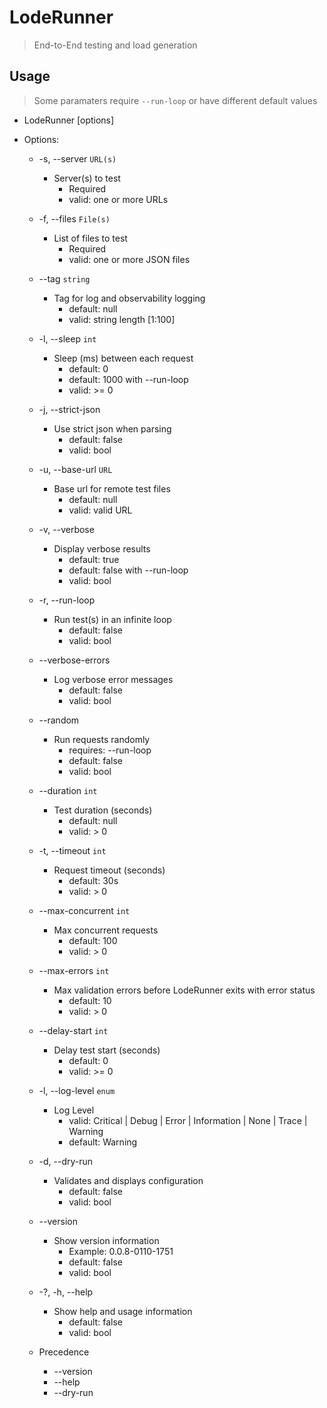 # LodeRunner

> End-to-End testing and load generation

## Usage

> Some paramaters require `--run-loop` or have different default values

- LodeRunner [options]

- Options:

  - -s, --server `URL(s)`
    - Server(s) to test
      - Required
      - valid: one or more URLs

  - -f, --files `File(s)`
    - List of files to test
      - Required
      - valid: one or more JSON files

  - --tag `string`
    - Tag for log and observability logging
      - default: null
      - valid: string length [1:100]

  - -l, --sleep `int`
    - Sleep (ms) between each request
      - default: 0
      - default: 1000 with --run-loop
      - valid: >= 0

  - -j, --strict-json
    - Use strict json when parsing
      - default: false
      - valid: bool

  - -u, --base-url `URL`
    - Base url for remote test files
      - default: null
      - valid: valid URL

  - -v, --verbose
    - Display verbose results
      - default: true
      - default: false with --run-loop
      - valid: bool

  - -r, --run-loop
    - Run test(s) in an infinite loop
      - default: false
      - valid: bool

  - --verbose-errors
    - Log verbose error messages
      - default: false
      - valid: bool

  - --random
    - Run requests randomly
      - requires: --run-loop
      - default: false
      - valid: bool

  - --duration `int`
    - Test duration (seconds)
      - default: null
      - valid: > 0

  - -t, --timeout `int`
    - Request timeout (seconds)
      - default: 30s
      - valid: > 0

  - --max-concurrent `int`
    - Max concurrent requests
      - default: 100
      - valid: > 0

  - --max-errors `int`
    - Max validation errors before LodeRunner exits with error status
      - default: 10
      - valid: > 0

  - --delay-start `int`
    - Delay test start (seconds)
      - default: 0
      - valid: >= 0

  - -l, --log-level `enum`
    - Log Level
      - valid: Critical | Debug | Error | Information | None | Trace | Warning
      - default: Warning

  - -d, --dry-run
    - Validates and displays configuration
      - default: false
      - valid: bool

  - --version
    - Show version information
      - Example: 0.0.8-0110-1751
      - default: false
      - valid: bool

  - -?, -h, --help
    - Show help and usage information
      - default: false
      - valid: bool

  - Precedence
    - --version
    - --help
    - --dry-run
